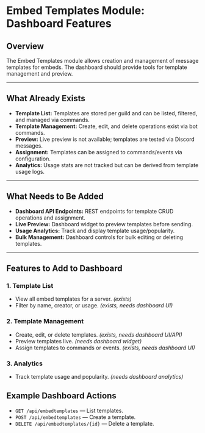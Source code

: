 # Embed Templates Module: Dashboard Features

## Overview

The Embed Templates module allows creation and management of message templates for embeds. The dashboard should provide tools for template management and preview.

---

## What Already Exists

- **Template List:** Templates are stored per guild and can be listed, filtered, and managed via commands.
- **Template Management:** Create, edit, and delete operations exist via bot commands.
- **Preview:** Live preview is not available; templates are tested via Discord messages.
- **Assignment:** Templates can be assigned to commands/events via configuration.
- **Analytics:** Usage stats are not tracked but can be derived from template usage logs.

---

## What Needs to Be Added

- **Dashboard API Endpoints:** REST endpoints for template CRUD operations and assignment.
- **Live Preview:** Dashboard widget to preview templates before sending.
- **Usage Analytics:** Track and display template usage/popularity.
- **Bulk Management:** Dashboard controls for bulk editing or deleting templates.

---

## Features to Add to Dashboard

### 1. Template List
- View all embed templates for a server. *(exists)*
- Filter by name, creator, or usage. *(exists, needs dashboard UI)*

### 2. Template Management
- Create, edit, or delete templates. *(exists, needs dashboard UI/API)*
- Preview templates live. *(needs dashboard widget)*
- Assign templates to commands or events. *(exists, needs dashboard UI)*

### 3. Analytics
- Track template usage and popularity. *(needs dashboard analytics)*

## Example Dashboard Actions

- `GET /api/embedtemplates` — List templates.
- `POST /api/embedtemplates` — Create a template.
- `DELETE /api/embedtemplates/{id}` — Delete a template.
